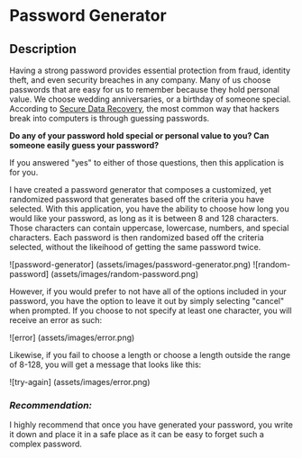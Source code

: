 # Password Generator

## Description

Having a strong password provides essential protection from fraud, identity theft, and even security breaches in any company. Many of us choose passwords that are easy for us to remember because they hold personal value. We choose wedding anniversaries, or a birthday of someone special. According to [Secure Data Recovery](https://www.securedatarecovery.com/resources/the-importance-of-strong-secure-passwords#:~:text=A%20strong%20password%20provides%20essential,control%20of%20a%20computing%20device), the most common way that hackers break into computers is through guessing passwords.

**Do any of your password hold special or personal value to you? Can someone easily guess your password?**

If you answered "yes" to either of those questions, then this application is for you. 

I have created a password generator that composes a customized, yet randomized password that generates based off the criteria you have selected. With this application, you have the ability to choose how long you would like your password, as long as it is between 8 and 128 characters. Those characters can contain uppercase, lowercase, numbers, and special characters. Each password is then randomized based off the criteria selected, without the likeihood of getting the same password twice. 

![password-generator] (assets/images/password-generator.png)
![random-password] (assets/images/random-password.png)

However, if you would prefer to not have all of the options included in your password, you have the option to leave it out by simply selecting "cancel" when prompted. If you choose to not specify at least one character, you will receive an error as such:

![error] (assets/images/error.png)

Likewise, if you fail to choose a length or choose a length outside the range of 8-128, you will get a message that looks like this: 

![try-again] (assets/images/error.png)

### *Recommendation:*

I highly recommend that once you have generated your password, you write it down and place it in a safe place as it can be easy to forget such a complex password. 



